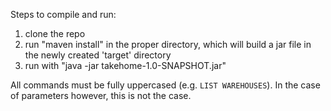 Steps to compile and run:
1) clone the repo
2) run "maven install" in the proper directory, which will build a jar file in the newly created 'target' directory
3) run with "java -jar takehome-1.0-SNAPSHOT.jar"

All commands must be fully uppercased (e.g. `LIST WAREHOUSES`). In the case of parameters however, this is not the case.
